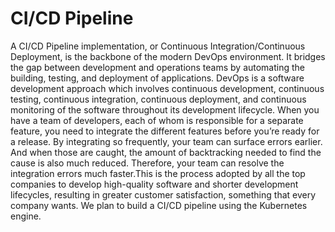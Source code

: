 # CI/CD Pipeline
A CI/CD Pipeline implementation, or Continuous Integration/Continuous Deployment, is the backbone of the modern DevOps environment. It bridges the gap between development and operations teams by automating the building, testing, and deployment of applications. DevOps is a software development approach which involves continuous development, continuous testing, continuous integration, continuous deployment, and continuous monitoring of the software throughout its development lifecycle. When you have a team of developers, each of whom is responsible for a separate feature, you need to integrate the different features before you’re ready for a release. By integrating so frequently, your team can surface errors earlier. And when those are caught, the amount of backtracking needed to find the cause is also much reduced. Therefore, your team can resolve the integration errors much faster.This is the process adopted by all the top companies to develop high-quality software and shorter development lifecycles, resulting in greater customer satisfaction, something that every company wants. 
We plan to build a CI/CD pipeline using the Kubernetes engine.
